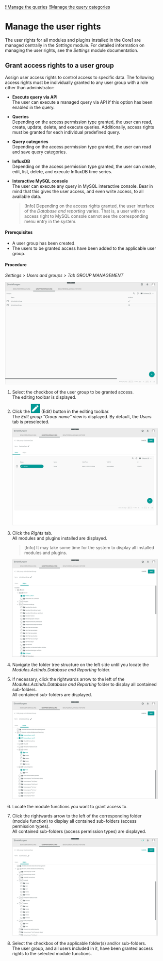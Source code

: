 [!!Manage the queries](./01_ManageQueries.md)
[!!Manage the query categories](./02_ManageQueryCategories.md)

# Manage the user rights

The user rights for all modules and plugins installed in the Core1 are managed centrally in the *Settings* module. For detailed information on managing the user rights, see the *Settings* module documentation.

[comment]: <> (Link hinzufügen, wenn verfügbar)

## Grant access rights to a user group

Assign user access rights to control access to specific data. The following access rights must be individually granted to any user group with a role other than administrator:

- **Execute query via API**  
    The user can execute a managed query via API if this option has been enabled in the query.
- **Queries**   
    Depending on the access permission type granted, the user can read, create, update, delete, and execute queries. Additionally, access rights must be granted for each individual predefined query.    
- **Query categories**  
    Depending on the access permission type granted, the user can read and save query categories.
- **InfluxDB**  
    Depending on the access permission type granted, the user can create, edit, list, delete, and execute InfluxDB time series.
- **Interactive MySQL console**  
    The user can execute any query in MySQL interactive console. Bear in mind that this gives the user access, and even write access, to all available data. 

    > [Info] Depending on the access rights granted, the user interface of the *Database and reporting* varies. That is, a user with no access right to MySQL console cannot see the corresponding menu entry in the system.

#### Prerequisites

- A user group has been created.
- The users to be granted access have been added to the applicable user group.

[comment]: <> (Links hinzufügen, wenn verfügbar)

#### Procedure

*Settings > Users and groups > Tab GROUP MANAGEMENT*

![Group management](../../Assets/Screenshots/DatabaseAndReporting/GroupManagement.png "[Group management]")

1. Select the checkbox of the user group to be granted access.   
    The editing toolbar is displayed.

2. Click the ![Edit](../../Assets/Icons/Edit01.png "[Edit]") (Edit) button in the editing toolbar.    
    The *Edit group "Group name"* view is displayed. By default, the *Users* tab is preselected.

    ![Edit group users](../../Assets/Screenshots/DatabaseAndReporting/EditGroupUsers.png "[Edit group users]")

3. Click the *Rights* tab.  
    All modules and plugins installed are displayed.

    > [Info] It may take some time for the system to display all installed modules and plugins.

    ![Edit group rights](../../Assets/Screenshots/DatabaseAndReporting/EditGroupRights.png "[Edit group rights]")

4. Navigate the folder tree structure on the left side until you locate the *Modules.Actindo.Database and Reporting* folder.
    
5. If necessary, click the rightwards arrow to the left of the *Modules.Actindo.Database and Reporting* folder to display all contained sub-folders.  
    All contained sub-folders are displayed.

    ![Rights DB and reporting](../../Assets/Screenshots/DatabaseAndReporting/EditGroupRightsDatabaseAndReporting.png "[Rights DB and reporting]")

6. Locate the module functions you want to grant access to.

7. Click the rightwards arrow to the left of the corresponding folder (module function) to display all contained sub-folders (access permission types).  
    All contained sub-folders (access permission types) are displayed.

    ![Access permission types](../../Assets/Screenshots/DatabaseAndReporting/AccessPermissionTypes.png "[Access permission types]")

8. Select the checkbox of the applicable folder(s) and/or sub-folders.  
    The user group, and all users included in it, have been granted access rights to the selected module functions.

